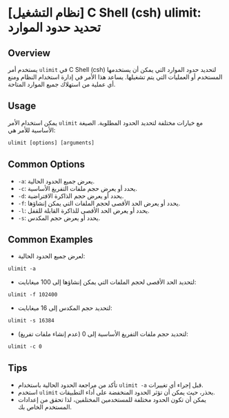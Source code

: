 # [نظام التشغيل] C Shell (csh) ulimit: تحديد حدود الموارد

## Overview
يستخدم أمر `ulimit` في C Shell (csh) لتحديد حدود الموارد التي يمكن أن يستخدمها المستخدم أو العمليات التي يتم تشغيلها. يساعد هذا الأمر في إدارة استخدام النظام ومنع أي عملية من استهلاك جميع الموارد المتاحة.

## Usage
يمكن استخدام الأمر `ulimit` مع خيارات مختلفة لتحديد الحدود المطلوبة. الصيغة الأساسية للأمر هي:

```csh
ulimit [options] [arguments]
```

## Common Options
- `-a`: يعرض جميع الحدود الحالية.
- `-c`: يحدد أو يعرض حجم ملفات التفريغ الأساسية.
- `-d`: يحدد أو يعرض حجم الذاكرة الافتراضية.
- `-f`: يحدد أو يعرض الحد الأقصى لحجم الملفات التي يمكن إنشاؤها.
- `-l`: يحدد أو يعرض الحد الأقصى للذاكرة القابلة للقفل.
- `-s`: يحدد أو يعرض حجم المكدس.

## Common Examples
- لعرض جميع الحدود الحالية:
```csh
ulimit -a
```

- لتحديد الحد الأقصى لحجم الملفات التي يمكن إنشاؤها إلى 100 ميغابايت:
```csh
ulimit -f 102400
```

- لتحديد حجم المكدس إلى 16 ميغابايت:
```csh
ulimit -s 16384
```

- لتحديد حجم ملفات التفريغ الأساسية إلى 0 (عدم إنشاء ملفات تفريغ):
```csh
ulimit -c 0
```

## Tips
- تأكد من مراجعة الحدود الحالية باستخدام `ulimit -a` قبل إجراء أي تغييرات.
- استخدم `ulimit` بحذر، حيث يمكن أن تؤثر الحدود المنخفضة على أداء التطبيقات.
- يمكن أن تكون الحدود مختلفة للمستخدمين المختلفين، لذا تحقق من إعدادات المستخدم الخاص بك.